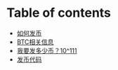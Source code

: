 # Table of contents

* [如何发币](README.md)
* [BTC相关信息](btc-xiang-guan-xin-xi.md)
* [我要发多少币？10^111](wo-yao-fa-duo-shao-bi.md)
* [发币代码](fa-bi-dai-ma.md)

